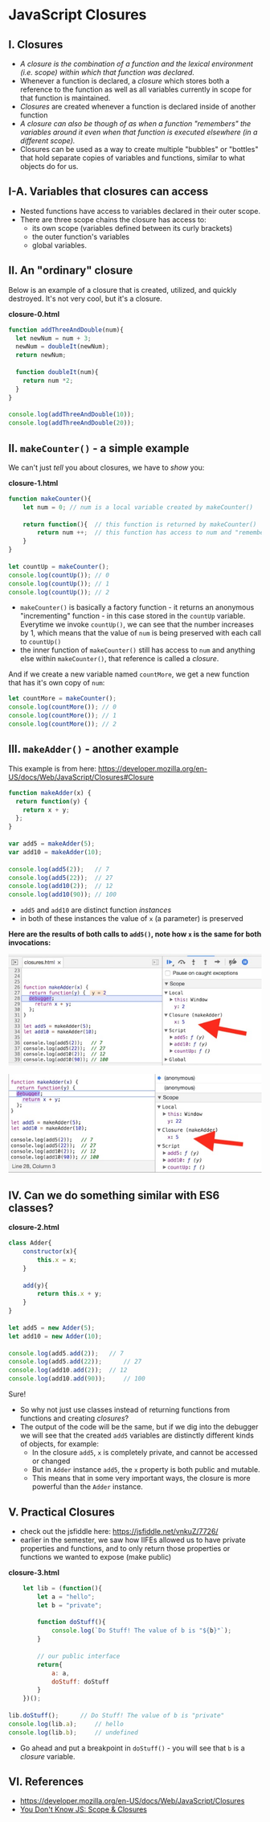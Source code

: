 # JavaScript Closures

## I. Closures
- *A closure is the combination of a function and the lexical environment (i.e. scope) within which that function was declared.*
- Whenever a function is declared, a *closure* which stores both a reference to the function as well as all variables currently in scope for that function is maintained.
- *Closures* are created whenever a function is declared inside of another function
- *A closure can also be though of as when a function "remembers" the variables around it even when that function is executed elsewhere (in a different scope).*
- Closures can be used as a way to create multiple "bubbles" or "bottles" that hold separate copies of variables and functions, similar to what objects do for us.

## I-A. Variables that closures can access
- Nested functions have access to variables declared in their outer scope.
- There are three scope chains the closure has access to:
  - its own scope (variables defined between its curly brackets)
  - the outer function's variables
  - global variables.
  

## II. An "ordinary" closure 
Below is an example of a closure that is created, utilized, and quickly destroyed. It's not very cool, but it's a closure.

**closure-0.html**

```js
function addThreeAndDouble(num){
  let newNum = num + 3;
  newNum = doubleIt(newNum);
  return newNum;
  
  function doubleIt(num){
    return num *2;
  }
}

console.log(addThreeAndDouble(10));
console.log(addThreeAndDouble(20));
```


## II. `makeCounter()` - a simple example

We can't just *tell* you about closures, we have to *show* you:

**closure-1.html**
```js
function makeCounter(){
	let num = 0; // num is a local variable created by makeCounter()
	
	return function(){  // this function is returned by makeCounter()
		return num ++;  // this function has access to num and "remembers" its value
	}
}

let countUp = makeCounter();
console.log(countUp()); // 0
console.log(countUp()); // 1
console.log(countUp()); // 2
```

- `makeCounter()` is basically a factory function - it returns an anonymous "incrementing" function - in this case stored in the `countUp` variable. Everytime we invoke `countUp()`, we can see that the number increases by 1, which means that the value of `num` is being preserved with each call to `countUp()`
- the inner function of `makeCounter()` still has access to `num` and anything else within `makeCounter()`, that reference is called a *closure*.


And if we create a new variable named `countMore`, we get a new function that has it's own copy of `num`:

```js
let countMore = makeCounter();
console.log(countMore()); // 0
console.log(countMore()); // 1
console.log(countMore()); // 2
```


## III. `makeAdder()` - another example

This example is from here: https://developer.mozilla.org/en-US/docs/Web/JavaScript/Closures#Closure

```js
function makeAdder(x) {
  return function(y) {
    return x + y;
  };
}

var add5 = makeAdder(5);
var add10 = makeAdder(10);

console.log(add5(2));  	// 7
console.log(add5(22));  // 27
console.log(add10(2)); 	// 12
console.log(add10(90)); // 100
```

-  `add5` and `add10` are distinct function *instances*
- in both of these instances the value of `x` (a parameter) is preserved

**Here are the results of both calls to `add5()`, note how `x` is the same for both invocations:**

![screenshot](./_images/closure-1.jpg)

![screenshot](./_images/closure-2.jpg)


## IV. Can we do something similar with ES6 classes?

**closure-2.html**

```js
class Adder{
	constructor(x){
		this.x = x;
	}
	
	add(y){
		return this.x + y;
	}
}

let add5 = new Adder(5);
let add10 = new Adder(10);

console.log(add5.add(2));  	// 7
console.log(add5.add(22));  	// 27
console.log(add10.add(2)); 	// 12
console.log(add10.add(90)); 	// 100
```

Sure!

- So why not just use classes instead of returning functions from functions and creating *closures*?
- The output of the code will be the same, but if we dig into the debugger we will see that the created `add5` variables are distinctly different kinds of objects, for example:
  - In the closure `add5`, `x` is completely private, and cannot be accessed or changed
  - But in `Adder` instance `add5`, the `x` property is both public and mutable.
  - This means that in some very important ways, the closure is more powerful than the `Adder` instance.

## V. Practical Closures
- check out the jsfiddle here: https://jsfiddle.net/vnkuZ/7726/
- earlier in the semester, we saw how IIFEs allowed us to have private properties and functions, and to only return those properties or functions we wanted to expose (make public)

**closure-3.html**
```js
	let lib = (function(){
		let a = "hello";
		let b = "private";
		
		function doStuff(){
			console.log(`Do Stuff! The value of b is "${b}"`);
		}
		
		// our public interface
		return{
			a: a,
			doStuff: doStuff
		}
	})();
	
lib.doStuff(); 		// Do Stuff! The value of b is "private"
console.log(lib.a); 	// hello
console.log(lib.b); 	// undefined
```

- Go ahead and put a breakpoint in `doStuff()` - you will see that `b` is a *closure* variable.

## VI. References
- https://developer.mozilla.org/en-US/docs/Web/JavaScript/Closures
- [You Don't Know JS: Scope & Closures](https://github.com/getify/You-Dont-Know-JS/blob/master/scope%20%26%20closures/ch5.md)

